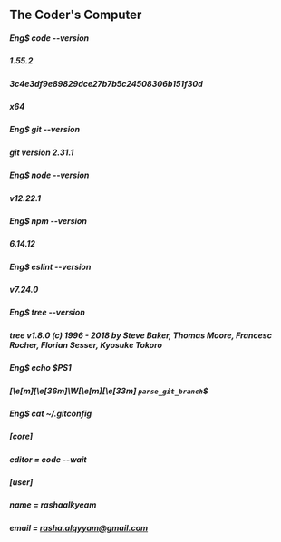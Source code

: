 ## The Coder's Computer
##### Eng$ code --version
##### 1.55.2
##### 3c4e3df9e89829dce27b7b5c24508306b151f30d
##### x64
##### Eng$ git --version
##### git version 2.31.1
##### Eng$ node --version
##### v12.22.1
##### Eng$ npm --version
##### 6.14.12
##### Eng$ eslint --version
##### v7.24.0
##### Eng$ tree --version
##### tree v1.8.0 (c) 1996 - 2018 by Steve Baker, Thomas Moore, Francesc Rocher, Florian Sesser, Kyosuke Tokoro
##### Eng$ echo $PS1
##### \[\e[m\]\[\e[36m\]\W\[\e[m\]\[\e[33m\]  `parse_git_branch`\$
##### Eng$ cat ~/.gitconfig
##### [core]
#####         editor = code --wait
##### [user]
#####         name = rashaalkyeam
#####         email = rasha.alqyyam@gmail.com
